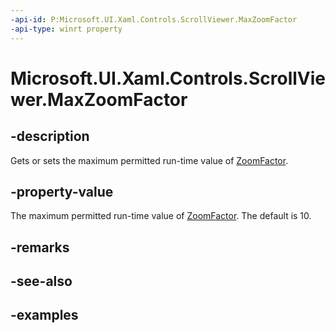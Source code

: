 ```yaml
---
-api-id: P:Microsoft.UI.Xaml.Controls.ScrollViewer.MaxZoomFactor
-api-type: winrt property
---
```


# Microsoft.UI.Xaml.Controls.ScrollViewer.MaxZoomFactor

<!--
public double MaxZoomFactor { get; set; }
-->

## -description

Gets or sets the maximum permitted run-time value of [ZoomFactor](scrollviewer_zoomfactor.md).

## -property-value

The maximum permitted run-time value of [ZoomFactor](scrollviewer_zoomfactor.md). The default is 10.

## -remarks

## -see-also

## -examples

